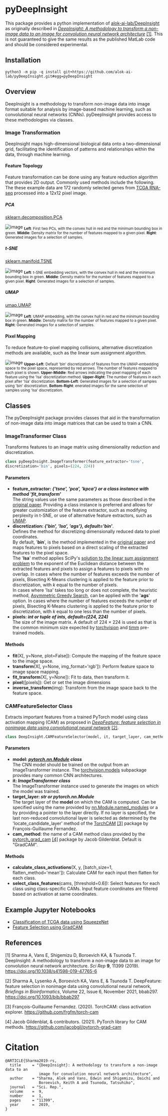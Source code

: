 # pyDeepInsight
This package provides a python implementation of 
[alok-ai-lab/DeepInsight](https://github.com/alok-ai-lab/DeepInsight) as originally 
described in [*DeepInsight: A methodology to transform a non-image data to an 
image for convolution neural network architecture*][di] [\[1\]](#1). This is not guaranteed to 
give the same results as the published MatLab code and should be considered 
experimental.

## Installation
    python3 -m pip -q install git+https://github.com/alok-ai-lab/pyDeepInsight.git#egg=pyDeepInsight

## Overview
DeepInsight is a methodology to transform non-image data into image format 
suitable for analysis by image-based machine learning, such as convolutional
neural networks (CNNs). pyDeepInsight provides access to these methodologies
via classes.

### Image Transformation
DeepInsight maps high-dimensional biological data onto a two-dimensional grid, 
facilitating the identification of patterns and relationships within the data, 
through machine learning.

#### Feature Topology
Feature transformation can be done using any feature reduction algorithm that 
provides 2D output. Commonly used methods include the following. The these example 
data are 172 randomly selected genes from [TCGA RNA-seq][tcga] processed into a 
12x12 pixel image.

##### PCA
[sklearn.decomposition.PCA][pca]

![image](docs/images/manifold_pca.png) 
<sub>**Left**: First two PCs, with the convex hull in red and the minimum bounding 
box in green. **Middle**: Density matrix for the number of features mapped to a
given pixel. **Right**: Generated images for a selection of samples.</sub>

##### t-SNE
[sklearn.manifold.TSNE][tsne]

![image](docs/images/manifold_tsne.png)
<sub>**Left**: t-SNE embedding vectors, with the convex hull in red and the minimum bounding 
box in green. **Middle**: Density matrix for the number of features mapped to a
given pixel. **Right**: Generated images for a selection of samples.</sub>

##### UMAP
[umap.UMAP][umap]

![image](docs/images/manifold_umap.png)
<sub>**Left**: UMAP embedding, with the convex hull in red and the minimum bounding 
box in green. **Middle**: Density matrix for the number of features mapped to a
given pixel. **Right**: Generated images for a selection of samples.</sub>

#### Pixel Mapping
To reduce feature-to-pixel mapping collisions, alternative discretization methods are
available, such as the linear sum assignment algorithm.

![image](docs/images/discretization_lsa.png)
<sub>**Upper-Left**: Default 'bin' discretization of features from the UMAP-embedding 
space to the pixel space, represented by red arrows. The number of features mapped 
to each pixel is shown. **Upper-Middle**: Red arrows indicating the pixel mapping of
each feature using the 'lsa' discretization method. **Upper-Right**: The number of 
features in each pixel after 'lsa' discretization. **Bottom-Left**: Generated images 
for a selection of samples using 'bin' discretization. **Bottom-Right**: enerated 
images for the same selection of samples using 'lsa' discretization.</sub>


## Classes
The pyDeepInsight package provides classes that aid in the transformation of 
non-image data into image matrices that can be used to train a CNN. 

<a id='imagetransformer'></a>
### ImageTransformer Class
Transforms features to an image matrix using dimensionality reduction and 
discretization.

```python
class pyDeepInsight.ImageTransformer(feature_extractor='tsne', 
discretization='bin', pixels=(224, 224))
```

#### Parameters
* **feature_extractor: *{'tsne', 'pca', 'kpca'} or a class 
instance with method 'fit_transform'***    
The string values use the same parameters as those 
described in the [original paper][di]. Providing a class instance is preferred and 
allows for greater customization of the feature extractor, such as modifying 
perplexity in t-SNE, or use of alternative feature extractors, such as [UMAP][umap].
* **discretization: *{'bin', 'lsa', 'ags'}, default='bin'***.    
Defines the
method for discretizing dimensionally reduced data to pixel coordinates.  
By default, '**bin**', is the method implemented in the [original paper][di] and 
maps features to pixels based on a direct scaling of the extracted features to 
the pixel space.     
The '**lsa**' method applies SciPy's [solution to the linear sum 
assignment problem][lsa] to the exponent of the Euclidean distance between the 
extracted features and pixels to assign a features to pixels with no overlap. 
In cases where the number of features exceeds the number of pixels, Bisecting K-Means 
clustering is applied to the feature prior to discretization, with *k* equal to the 
number of pixels.    
In cases where 'lsa' takes too long or does not complete, the heuristic method,
[Asymmetric Greedy Search][ags], can be applied with the '**ags**' option. In cases where 
the number of features exceeds the number of pixels, Bisecting K-Means clustering is 
applied to the feature prior to discretization, with *k* equal to one less than the 
number of pixels.
* **pixels: *int or tuple of ints, default=(224, 224)***    
The size of the image matrix. A default of 224 × 224 is used as that is the 
common minimum size expected by [torchvision][tv] and [timm][timm] pre-trained models.

#### Methods
* **fit**(X[, y=None, plot=False]): Compute the mapping of the feature space to the image space.
* **transform**(X[, y=None, img_format='rgb']): Perform feature space to image space mapping.
* **fit_transform**(X[, y=None]): Fit to data, then transform it.
* **pixel**([pixels]): Get or set the image dimensions 
* **inverse_transform**(img): Transform from the image space back to the feature space.

<a id='camfeatureselector'></a>
### CAMFeatureSelector Class

Extracts important features from a trained PyTorch model using class activation mapping
(CAM) as proposed in [*DeepFeature: feature selection in nonimage data using 
convolutional neural network*][df] [\[2\]](#2).

```python
class DeepInsight.CAMFeatureSelector(model, it, target_layer, cam_method="GradCAM")
```

#### Parameters
* **model: *[pytorch.nn.Module][pytm] class***   
The CNN model should be trained on the output from an ImageTransformer instance. 
The [torchvision.models][tv] subpackage provides many common CNN architectures. 
* **it: *ImageTransformer class***   
The ImageTransformer instance used to generate the images on which the model was trained.
* **target_layer: *str or pytorch.nn.Module***    
The target layer of the **model** on which the CAM is computed.
Can be specified using the name provided by [nn.Module.named_modules][pytmname] or a 
by providing a pointer to the layer directly. If no layer is specified, the 
last non-reduced convolutional layer is selected as determined by 
the 'locate_candidate_layer' method of the [TorchCAM][tcam] [\[3\]](#3) package by 
François-Guillaume Fernandez.
* **cam_method**: the name of a CAM method class provided by the 
[pytorch_grad_cam][tgcam] [\[4\]](#4) package by Jacob Gildenblat. Default is "GradCAM".

#### Methods
* **calculate_class_activations**(X, y, [batch_size=1, flatten_method='mean']): Calculate 
CAM for each input then flatten for each class.
* **select_class_features**(cams, [threshold=0.6]): Select features for each class using 
class-specific CAMs. Input feature coordinates are filtered based on activation at same 
coordinates.

## Example Jupyter Notebooks
* [Classification of TCGA data using SqueezeNet](./examples/pytorch_squeezenet.ipynb)
* [Feature Selection using GradCAM](./examples/cam_feature_selection.ipynb)

## References
<a id="1">\[1\]</a>
Sharma A, Vans E, Shigemizu D, Boroevich KA, & Tsunoda T. DeepInsight: A methodology to transform a non-image data to an
image for convolution neural network architecture. *Sci Rep* **9**, 11399 (2019). 
https://doi.org/10.1038/s41598-019-47765-6

<a id="2">\[2\]</a>
Sharma A, Lysenko A, Boroevich KA, Vans E, & Tsunoda T. DeepFeature: feature selection in nonimage data using 
convolutional neural network, *Briefings in Bioinformatics*, Volume 22, Issue 6, November 2021, bbab297. 
https://doi.org/10.1093/bib/bbab297

<a id="3">\[3\]</a>
François-Guillaume Fernandez. (2020). TorchCAM: class activation explorer. https://github.com/frgfm/torch-cam

<a id="4">\[4\]</a>
Jacob Gildenblat, & contributors. (2021). PyTorch library for CAM methods. https://github.com/jacobgil/pytorch-grad-cam

[di]: https://doi.org/10.1038/s41598-019-47765-6
[tcga]: https://www.cancer.gov/ccg/research/genome-sequencing/tcga
[pca]: https://scikit-learn.org/stable/modules/generated/sklearn.decomposition.PCA.html
[tsne]: https://scikit-learn.org/stable/modules/generated/sklearn.manifold.TSNE.html
[umap]: https://umap-learn.readthedocs.io/en/latest/
[lsa]: https://docs.scipy.org/doc/scipy/reference/generated/scipy.optimize.linear_sum_assignment.html
[ags]: https://doi.org/10.1007/s10878-015-9979-2
[tv]: https://pytorch.org/vision/stable/models.html
[timm]: https://github.com/rwightman/pytorch-image-models
[df]: https://doi.org/10.1093/bib/bbab297
[pyt]: https://pytorch.org/
[pytm]: https://pytorch.org/docs/stable/generated/torch.nn.Module.html
[pytmname]: https://pytorch.org/docs/stable/generated/torch.nn.Module.html#torch.nn.Module.named_modules
[tcam]: https://github.com/frgfm/torch-cam
[tgcam]: https://github.com/jacobgil/pytorch-grad-cam
[disi]: https://www.nature.com/articles/s41598-019-47765-6#Sec11

# Citation
```
@ARTICLE{Sharma2019-rs,
  title     = "{DeepInsight}: A methodology to transform a non-image data to an
               image for convolution neural network architecture",
  author    = "Sharma, Alok and Vans, Edwin and Shigemizu, Daichi and
               Boroevich, Keith A and Tsunoda, Tatsuhiko",
  journal   = "Sci. Rep.",
  volume    =  9,
  number    =  1,
  pages     = "11399",
  year      =  2019,
}
```